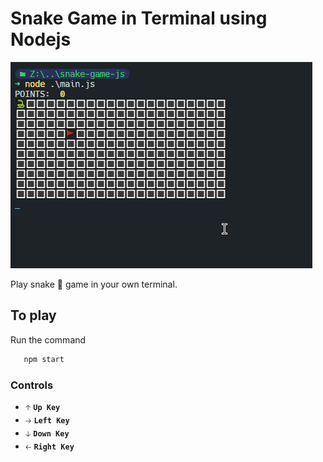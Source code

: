 # Snake Game in Terminal using Nodejs

![demo](https://github.com/iamajraj/snake-game-nodejs/blob/main/demo.gif?raw=true)

Play snake 🐍 game in your own terminal.

## To play

Run the command

```bash
   npm start
```

### Controls

- `🡡`   **`Up Key`**
- `🡢`   **`Left Key`**
- `🡣`   **`Down Key`**
- `🡠`   **`Right Key`**
